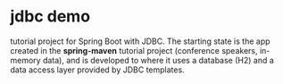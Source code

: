# jdbc demo
tutorial project for Spring Boot with JDBC. The starting state is the app created in the **spring-maven** tutorial project (conference speakers, in-memory data), and is developed to where it uses a database (H2) and a data access layer provided by JDBC templates.



